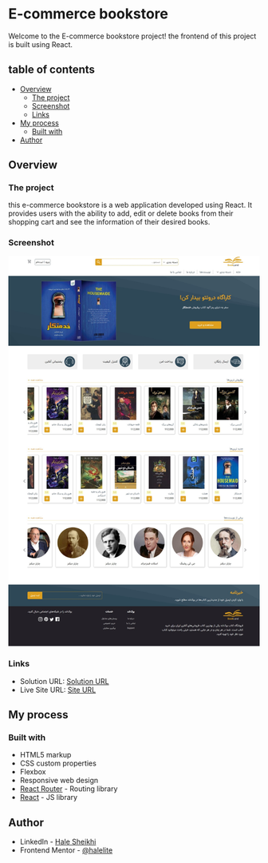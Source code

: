 # E-commerce bookstore

Welcome to the E-commerce bookstore project! the frontend of this project is built using React.

## table of contents

- [Overview](#overview)
  - [The project](#the-project)
  - [Screenshot](#screenshot)
  - [Links](#links)
- [My process](#my-process)
  - [Built with](#built-with)
- [Author](#author)

## Overview

### The project

this e-commerce bookstore is a web application developed using React. It provides users with the ability to add, edit or delete books from their shopping cart and see the information of their desired books.

### Screenshot

![Design preview for the E-commerse bookstore](./public/Screenshot.jpeg)

### Links

- Solution URL: [Solution URL](https://github.com/halelite/E-commerce-bookstore.git)
- Live Site URL: [Site URL](https://bookland-store.netlify.app/)

## My process

### Built with

- HTML5 markup
- CSS custom properties
- Flexbox
- Responsive web design
- [React Router](https://reactrouter.com/) - Routing library
- [React](https://reactjs.org/) - JS library

## Author

- LinkedIn - [Hale Sheikhi](https://www.linkedin.com/in/hale-sheikhi/)
- Frontend Mentor - [@halelite](https://www.frontendmentor.io/profile/yourusername)
